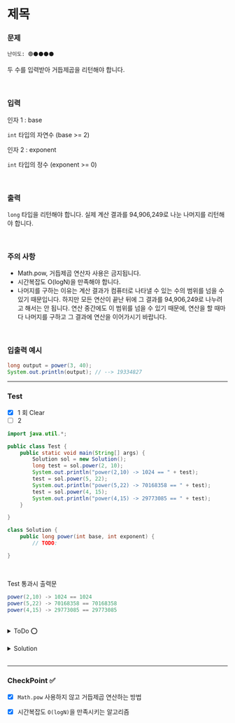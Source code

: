 # 제목

### 문제 
`난이도: 🟢⚫️⚫️⚫️⚫️`

두 수를 입력받아 거듭제곱을 리턴해야 합니다.



<br>

### 입력

인자 1 : base

`int` 타입의 자연수 (base >= 2)

인자 2 : exponent

`int` 타입의 정수 (exponent >= 0)

<br>

### 출력

`long` 타입을 리턴해야 합니다.
실제 계산 결과를 94,906,249로 나눈 나머지를 리턴해야 합니다.

<br>

### 주의 사항

- Math.pow, 거듭제곱 연산자 사용은 금지됩니다.
- 시간복잡도 O(logN)을 만족해야 합니다.
- 나머지를 구하는 이유는 계산 결과가 컴퓨터로 나타낼 수 있는 수의 범위를 넘을 수 있기 때문입니다. 하지만 모든 연산이 끝난 뒤에 그 결과를 94,906,249로 나누려고 해서는 안 됩니다. 연산 중간에도 이 범위를 넘을 수 있기 때문에, 연산을 할 때마다 나머지를 구하고 그 결과에 연산을 이어가시기 바랍니다.

<br>

### 입출력 예시

```Java
long output = power(3, 40);
System.out.println(output); // --> 19334827
```

---

### Test

- [x] 1 회 Clear
- [ ] 2 

```java
import java.util.*;

public class Test {
    public static void main(String[] args) {
        Solution sol = new Solution();
        long test = sol.power(2, 10);
        System.out.println("power(2,10) -> 1024 == " + test);
        test = sol.power(5, 22);
        System.out.println("power(5,22) -> 70168358 == " + test);
        test = sol.power(4, 15);
        System.out.println("power(4,15) -> 29773085 == " + test);
    }

}

class Solution {
    public long power(int base, int exponent) {
        // TODO:

}


```

<br>

Test 통과시 출력문
```java
power(2,10) -> 1024 == 1024
power(5,22) -> 70168358 == 70168358
power(4,15) -> 29773085 == 29773085
```

<br>

<details>
    <summary>ToDo ⭕️</summary>

- [x] Test Clear!
- [x] CheckPoint 작성! 
- [ ] 효율적인 알고리즘 원리 이해
</details>

<br>

<details>
    <summary>Solution</summary>

```java
class Solution {
    public long power(int base, int exponent) {
        // TODO:
        long result = base;
        for(int i =1; i < exponent; i++) {
            result *= base;
            result %= 94906249; // 효율적인 알고리즘 구현?
        }
        return result;
    }
}    
```
</details>

<br>

---

### CheckPoint ✅

- [x] `Math.pow` 사용하지 않고 거듭제곱 연산하는 방법
- [x] 시간복잡도 `O(logN)`을 만족시키는 알고리즘
 
